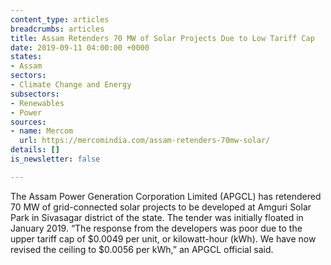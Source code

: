 ```yaml
---
content_type: articles
breadcrumbs: articles
title: Assam Retenders 70 MW of Solar Projects Due to Low Tariff Cap
date: 2019-09-11 04:00:00 +0000
states:
- Assam
sectors:
- Climate Change and Energy
subsectors:
- Renewables
- Power
sources:
- name: Mercom
  url: https://mercomindia.com/assam-retenders-70mw-solar/
details: []
is_newsletter: false

---
```

The Assam Power Generation Corporation Limited (APGCL) has retendered 70 MW of grid-connected solar projects to be developed at Amguri Solar Park in Sivasagar district of the state. The tender was initially floated in January 2019. “The response from the developers was poor due to the upper tariff cap of $0.0049 per unit, or kilowatt-hour (kWh). We have now revised the ceiling to $0.0056 per kWh,” an APGCL official said.
